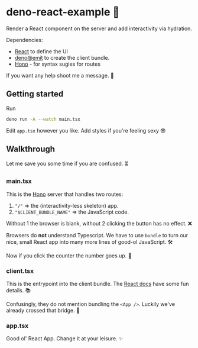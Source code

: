 
# deno-react-example 🚀

Render a React component on the server and add interactivity via hydration.

Dependencies:

- [React](https://react.dev/versions) to define the UI
- [deno@emit](https://github.com/denoland/deno_emit/blob/main/js/README.md) to create the client bundle.
- [Hono](https://hono.dev/) - for syntax sugies for routes

If you want any help shoot me a message. 📩

## Getting started

Run

```bash
deno run -A --watch main.tsx
```

Edit `app.tsx` however you like. Add styles if you're feeling sexy 😎

## Walkthrough

Let me save you some time if you are confused. ⏳

### main.tsx

This is the [Hono](https://hono.dev/) server that handles two routes:

1. `"/"` => the (interactivity-less skeleton) app.
2. `"$CLIENT_BUNDLE_NAME"` => the JavaScript code.

Without 1 the browser is blank, without 2 clicking the button has no effect. ❌

Browsers do __not__ understand Typescript. We have to use `bundle` to turn our nice, small React app into many more lines of good-ol JavaScript. 🛠️

Now if you click the counter the number goes up. 🔢

### client.tsx

This is the entrypoint into the client bundle. The [React docs](https://react.dev/reference/react-dom/server/renderToReadableStream#rendering-a-react-tree-as-html-to-a-readable-web-stream) have some fun details. 📚

Confusingly, they do not mention bundling the `<App />`. Luckily we've already crossed that bridge. 🌉

### app.tsx

Good ol' React App. Change it at your leisure. ✨
